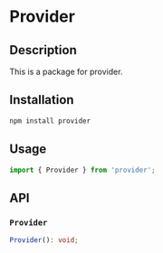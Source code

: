 # Provider

## Description

This is a package for provider.

## Installation

```bash
npm install provider
```

## Usage

```typescript
import { Provider } from 'provider';
```

## API

### `Provider`

```typescript
Provider(): void;
```
